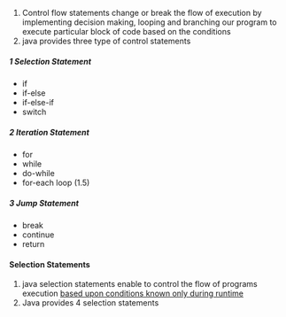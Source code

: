 

1. Control flow statements change or break the flow of execution by implementing decision making, looping and branching our program to execute particular block of code based on the conditions
2. java provides three type of control statements 

##### 1 Selection Statement 
- if
- if-else 
- if-else-if
- switch 
##### 2 Iteration Statement 
- for 
- while 
- do-while
- for-each loop (1.5)
##### 3 Jump Statement 
- break 
- continue 
- return 

#### Selection Statements 
1. java selection statements enable to control the flow of programs execution <u> based upon conditions known only during runtime </u>
2. Java provides 4 selection statements 